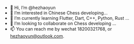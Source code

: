 - 👋 Hi, I’m @hezhaoyun
- 👀 I’m interested in Chinese Chess developing...
- 🌱 I’m currently learning Flutter, Dart, C++, Python, Rust ...
- 💞️ I’m looking to collaborate on Chess developing ...
- 📫 You can reach me by wechat 18200321768, or hezhaoyun@outlook.com.

